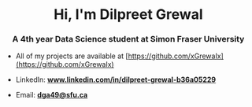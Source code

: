<h1 align="center">Hi, I'm Dilpreet Grewal</h1>
<h3 align="center">A 4th year Data Science student at Simon Fraser University</h3>

- All of my projects are available at [https://github.com/xGrewaIx](https://github.com/xGrewaIx)

- LinkedIn: **www.linkedin.com/in/dilpreet-grewal-b36a05229**

- Email: **dga49@sfu.ca**



